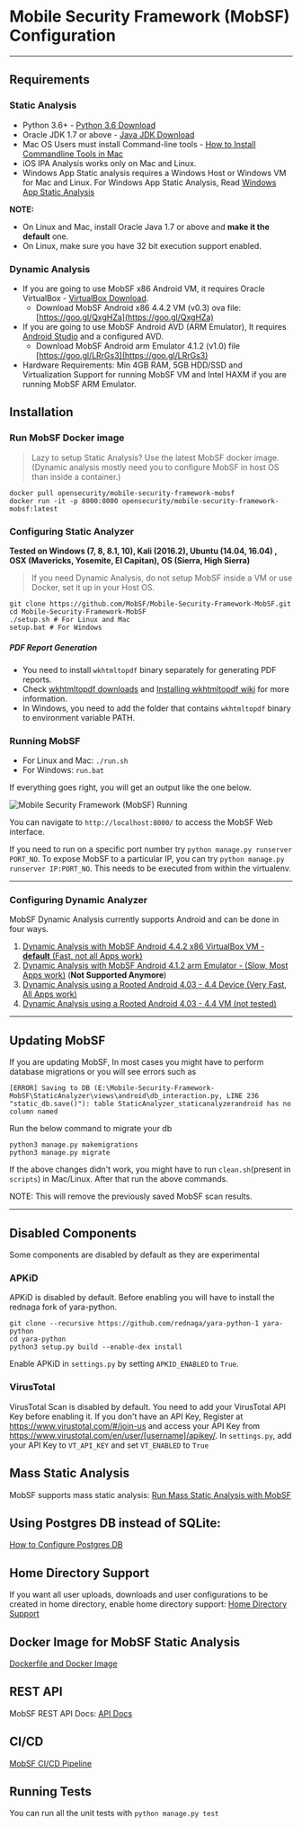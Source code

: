 # Mobile Security Framework (MobSF) Configuration

***

## Requirements

### Static Analysis
* Python 3.6+ - [Python 3.6 Download](https://www.python.org/downloads/)
* Oracle JDK 1.7 or above - [Java JDK Download](http://www.oracle.com/technetwork/java/javase/downloads/)
* Mac OS Users must install Command-line tools - [How to Install Commandline Tools in Mac](http://osxdaily.com/2014/02/12/install-command-line-tools-mac-os-x/)
* iOS IPA Analysis works only on Mac and Linux.
* Windows App Static analysis requires a Windows Host or Windows VM for Mac and Linux. For Windows App Static Analysis, Read [Windows App Static Analysis](https://github.com/MobSF/Mobile-Security-Framework-MobSF/blob/master/install/windows/readme.md)
 
**NOTE:**
* On Linux and Mac, install Oracle Java 1.7 or above and **make it the default** one.
* On Linux, make sure you have 32 bit execution support enabled.

### Dynamic Analysis
* If you are going to use MobSF x86 Android VM, it requires Oracle VirtualBox - [VirtualBox Download](https://www.virtualbox.org/wiki/Downloads).
   * Download MobSF Android x86 4.4.2 VM (v0.3) ova file: [https://goo.gl/QxgHZa](https://goo.gl/QxgHZa)
* If you are going to use MobSF Android AVD (ARM Emulator), It requires [Android Studio](https://developer.android.com/studio/index.html) and a configured AVD. 
   * Download MobSF Android arm Emulator 4.1.2 (v1.0) file [https://goo.gl/LRrGs3](https://goo.gl/LRrGs3)
* Hardware Requirements: Min 4GB RAM, 5GB HDD/SSD and Virtualization Support for running MobSF VM and Intel HAXM if you are running MobSF ARM Emulator.

## Installation

### Run MobSF Docker image

> Lazy to setup Static Analysis?
Use the latest MobSF docker image. (Dynamic analysis mostly need you to configure MobSF in host OS than inside a container.) 

```
docker pull opensecurity/mobile-security-framework-mobsf
docker run -it -p 8000:8000 opensecurity/mobile-security-framework-mobsf:latest
```

### Configuring Static Analyzer

**Tested on Windows (7, 8, 8.1, 10), Kali (2016.2), Ubuntu (14.04, 16.04) , OSX (Mavericks, Yosemite, El Capitan), OS (Sierra, High Sierra)**

> If you need Dynamic Analysis, do not setup MobSF inside a VM or use Docker, set it up in your Host OS.

```
git clone https://github.com/MobSF/Mobile-Security-Framework-MobSF.git
cd Mobile-Security-Framework-MobSF
./setup.sh # For Linux and Mac
setup.bat # For Windows
```

##### PDF Report Generation

* You need to install `wkhtmltopdf` binary separately for generating PDF reports.
* Check [wkhtmltopdf downloads](http://wkhtmltopdf.org/downloads.html) and 
[Installing wkhtmltopdf wiki](https://github.com/JazzCore/python-pdfkit/wiki/Installing-wkhtmltopdf) for more information.
* In Windows, you need to add the folder that contains `wkhtmltopdf` binary to environment variable PATH.

### Running MobSF

* For Linux and Mac: `./run.sh` 
* For Windows: `run.bat` 

If everything goes right, you will get an output like the one below.

![Mobile Security Framework (MobSF) Running](https://cloud.githubusercontent.com/assets/4301109/21996120/aca05004-dc4e-11e6-849f-1ed73ea8a34c.png)

You can navigate to `http://localhost:8000/` to access the MobSF Web interface.

If you need to run on a specific port number try  `python manage.py runserver PORT_NO`.
To expose MobSF to a particular IP, you can try `python manage.py runserver IP:PORT_NO`. This needs to be executed from within the virtualenv.
***

### Configuring Dynamic Analyzer

MobSF Dynamic Analysis currently supports Android and can be done in four ways.

1. [Dynamic Analysis with MobSF Android 4.4.2 x86 VirtualBox VM - **default** (Fast, not all Apps work)](https://github.com/MobSF/Mobile-Security-Framework-MobSF/wiki/11.-Configuring-Dynamic-Analyzer-with-MobSF-Android-4.4.2-x86-VirtualBox-VM)
2. [Dynamic Analysis with MobSF Android 4.1.2 arm Emulator - (Slow, Most Apps work)](https://github.com/MobSF/Mobile-Security-Framework-MobSF/wiki/12.-Configuring-Dynamic-Analyzer-with-with-MobSF-Android-4.1.2-arm-Emulator) (**Not Supported Anymore**)
3. [Dynamic Analysis using a Rooted Android 4.03 - 4.4 Device (Very Fast, All Apps work)](https://github.com/MobSF/Mobile-Security-Framework-MobSF/wiki/13.-Configuring-Dynamic-Analyzer-with-Rooted-Android-4.03---4.4-Device)
4. [Dynamic Analysis using a Rooted Android 4.03 - 4.4 VM (not tested)](https://github.com/MobSF/Mobile-Security-Framework-MobSF/wiki/14.-Configuring-Dynamic-Analyzer-with-Rooted-Android-4.03---4.4-VM)

***

## Updating MobSF

If you are updating MobSF, In most cases you might have to perform database migrations or you will see errors such as
```
[ERROR] Saving to DB (E:\Mobile-Security-Framework-MobSF\StaticAnalyzer\views\android\db_interaction.py, LINE 236 "static_db.save()"): table StaticAnalyzer_staticanalyzerandroid has no column named 
```

Run the below command to migrate your db
```
python3 manage.py makemigrations
python3 manage.py migrate
```

If the above changes didn't work, you might have to run `clean.sh`(present in `scripts`) in Mac/Linux. After that run the above commands.

NOTE: This will remove the previously saved MobSF scan results.

***
## Disabled Components

Some components are disabled by default as they are experimental 
### APKiD 

APKiD is disabled by default. Before enabling you will have to install the rednaga fork of yara-python.

```
git clone --recursive https://github.com/rednaga/yara-python-1 yara-python
cd yara-python
python3 setup.py build --enable-dex install
```
Enable APKiD in `settings.py` by setting `APKID_ENABLED` to `True`.

### VirusTotal

VirusTotal Scan is disabled by default. You need to add your VirusTotal API Key before enabling it. If you don't have an API Key, Register at https://www.virustotal.com/#/join-us and access your API Key from https://www.virustotal.com/en/user/[username]/apikey/. In `settings.py`, add your API Key to `VT_API_KEY` and set `VT_ENABLED` to `True`

## Mass Static Analysis

MobSF supports mass static analysis: 
[Run Mass Static Analysis with MobSF](https://github.com/MobSF/Mobile-Security-Framework-MobSF/wiki/4.-Mass-Static-Analysis)

## Using Postgres DB instead of SQLite:

[How to Configure Postgres DB](https://github.com/MobSF/Mobile-Security-Framework-MobSF/wiki/8.-Use-Postgres-Database-Instead-of-Sqlite3)

## Home Directory Support

If you want all user uploads, downloads and user configurations to be created in home directory, enable home directory support: [Home Directory Support](https://github.com/MobSF/Mobile-Security-Framework-MobSF/wiki/5.-Home-Directory-Support)

## Docker Image for MobSF Static Analysis

[Dockerfile and Docker Image](https://github.com/MobSF/Mobile-Security-Framework-MobSF/wiki/7.-Docker-Container-for-MobSF-Static-Analysis)

## REST API

MobSF REST API Docs: [API Docs](https://github.com/MobSF/Mobile-Security-Framework-MobSF/wiki/3.-REST-API-Documentation)

## CI/CD

[MobSF CI/CD Pipeline](https://github.com/MobSF/Mobile-Security-Framework-MobSF/wiki/10.-MobSF-CI-CD)

## Running Tests

You can run all the unit tests with `python manage.py test`